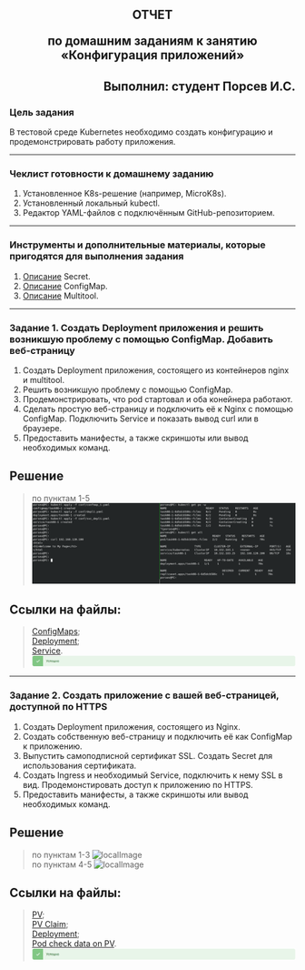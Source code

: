 ## <p style="text-align: center;">ОТЧЕТ</p> <p style="text-align: center;">по домашним заданиям к занятию «Конфигурация приложений»</p>
## <p style="text-align: right;">Выполнил: студент Порсев И.С.</p>

### Цель задания

В тестовой среде Kubernetes необходимо создать конфигурацию и продемонстрировать работу приложения.

------

### Чеклист готовности к домашнему заданию

1. Установленное K8s-решение (например, MicroK8s).
2. Установленный локальный kubectl.
3. Редактор YAML-файлов с подключённым GitHub-репозиторием.

------

### Инструменты и дополнительные материалы, которые пригодятся для выполнения задания

1. [Описание](https://kubernetes.io/docs/concepts/configuration/secret/) Secret.
2. [Описание](https://kubernetes.io/docs/concepts/configuration/configmap/) ConfigMap.
3. [Описание](https://github.com/wbitt/Network-MultiTool) Multitool.

------

### Задание 1. Создать Deployment приложения и решить возникшую проблему с помощью ConfigMap. Добавить веб-страницу

1. Создать Deployment приложения, состоящего из контейнеров nginx и multitool.
2. Решить возникшую проблему с помощью ConfigMap. 
3. Продемонстрировать, что pod стартовал и оба конейнера работают.
4. Сделать простую веб-страницу и подключить её к Nginx с помощью ConfigMap. Подключить Service и показать вывод curl или в браузере.
5. Предоставить манифесты, а также скриншоты или вывод необходимых команд.

## Решение
> по пунктам 1-5
![localImage](./screen_VII.08_1.png)        
    
## Ссылки на файлы:
>[ConfigMaps](./conf/pv_1.yaml);       
>[Deployment](./conf/depl1.yaml);     
>[Service](./conf/svc_depl1.yaml).         
![localImage](./Yes.png)


------

### Задание 2. Создать приложение с вашей веб-страницей, доступной по HTTPS 

1. Создать Deployment приложения, состоящего из Nginx.
2. Создать собственную веб-страницу и подключить её как ConfigMap к приложению.
3. Выпустить самоподписной сертификат SSL. Создать Secret для использования сертификата.
4. Создать Ingress и необходимый Service, подключить к нему SSL в вид. Продемонстировать доступ к приложению по HTTPS. 
4. Предоставить манифесты, а также скриншоты или вывод необходимых команд.

## Решение
> по пунктам 1-3
![localImage](./screen_VII.07_1.png)        
> по пунктам 4-5
![localImage](./screen_VII.07_2.png) 

## Ссылки на файлы:
>[PV](./conf/pv_1.yaml);       
>[PV Claim](./conf/pv-claim_1.yaml);      
>[Deployment](./conf/depl1.yaml);     
>[Pod check data on PV](./conf/check_pv.yaml).         
![localImage](./Yes.png)
